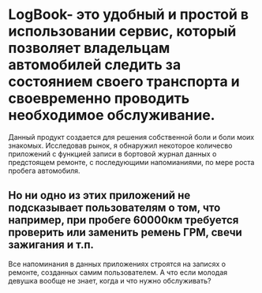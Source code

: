 # LogBook- это удобный и простой в использовании сервис, который позволяет владельцам автомобилей следить за состоянием своего транспорта и своевременно проводить необходимое обслуживание.
Данный продукт создается для решения собственной боли и боли моих знакомых. 
Исследовав рынок, я обнаружил некоторое количесво приложений с функцией записи в бортовой журнал данных о предстоящем ремонте, с последующими напомианиями, по мере роста пробега автомобиля.
## Но ни одно из этих приложений не подсказывает пользователям о том, что например, при пробеге 60000км требуется проверить или заменить ремень ГРМ, свечи зажигания и т.п. 
Все напоминания в данных приложениях строятся на записях о ремонте, созданных самим пользователем. А что если молодая девушка вообще не знает, когда и что нужно обслуживать?
